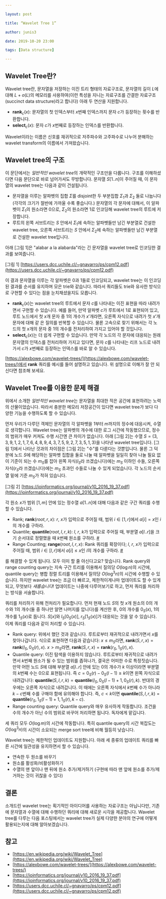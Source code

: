 ```yaml
---

layout: post

title: “Wavelet Tree 1”

author: junis3

date: 2019-10-20 23:00

tags: [Data structure]

---
```


## Wavelet Tree란?

Wavelet tree란, 문자열을 저장하는 이진 트리 형태의 자료구조로, 문자열의 길이 $L$에 대해 $L + o(L)$의 메모리를 사용하여(이런 특성을 지니는 자료구조를 간결한 자료구조(succinct data structure)라고 합니다) 아래 두 연산을 지원합니다.

- $\mathbf{rank}_c(x)$: 문자열의 첫 인덱스부터 $x$번째 인덱스까지 문자 $c$가 등장하는 횟수를 반환합니다.
- $\mathbf{select}_c(x)$: 문자 $c$가 $x$번째로 등장하는 인덱스를 반환합니다.

Wavelet이라는 이름은 신호를 재귀적으로 저주파수와 고주파수로 나누어 분해하는 wavelet transform의 이름에서 가져왔습니다.

## Wavelet tree의 구조

이 문단에서는 *일반적인 wavelet tree*의 개략적인 구조만을 다룹니다. 구조를 이해하셨다면 다음 문단으로 바로 넘어가셔도 무방합니다. 문자열 $S[1..n]$이 주어질 때, 이 문자열의 wavelet tree는 다음과 같이 건설됩니다.

- 문자열을 이루는 알파벳의 집합 $\Sigma$를 disjoint한 두 부분집합 $\Sigma_1$과 $\Sigma_2$ 둘로 나눕니다(각각의 크기가 절반에 가까울 수록 좋습니다.) 문자열의 각 문자에 대해서, 이 알파벳이 $\Sigma_1$의 원소라면 0으로, $\Sigma_2$의 원소라면 1로 인코딩해 wavelet tree의 루트에 저장합니다.
- 루트의 왼쪽 서브트리는 $S$ 안에서 $\Sigma_1$에 속하는 알파벳들만 남긴 부분열로 건설한 wavelet tree, 오른쪽 서브트리는 $S$ 안에서 $\Sigma_2$에 속하는 알파벳들만 남긴 부분열로 건설한 wavelet tree입니다.

아래 [그림 1]은 "alabar a la alabarda"라는 긴 문자열을 wavelet tree로 인코딩한 결과를 보여줍니다.

[그림 1] [https://users.dcc.uchile.cl/~gnavarro/ps/cpm12.pdf](https://users.dcc.uchile.cl/~gnavarro/ps/cpm12.pdf)

이 결과 문자열을 이루는 각 알파벳은 0과 1들로 인코딩되고, wavelet tree는 이 인코딩된 결과를 순서를 유지하며 모은 trie와 같습니다. 따라서 쿼리들도 trie와 유사한 방식으로 구현할 수 있다는 점을 눈치채셨을지도 모릅니다.

- $\mathbf{rank}_c(x)$는 wavelet tree의 루트에서 문자 $c$를 나타내는 이진 표현을 따라 내려가면서 구현할 수 있습니다. 예를 들어, 만약 알파벳 $c$가 루트에서 1로 표현되어 있고, 루트 노드에서 첫 $x$개 문자 중 1의 개수가 $x'$개라면, 오른쪽 자식으로 내려가 첫 $x'$개 문자에 대해 같 은 질의를 반복할 수 있습니다. 물론 고속으로 찾기 위해서는 각 노드의 첫 $x$개의 문자 중 1의 개수를 전처리하여 가지고 있어야 할 것입니다.
- $\mathbf{select}_c(x)$는 더 쉽게 구현할 수 있습니다. 만약 각 노드의 각 문자에 대응되는 원래 문자열의 인덱스를 전처리하여 가지고 있다면, 문자 $c$를 나타내는 리프 노드로 내려가서 $c$가 $x$번째로 등장하는 인덱스를 바로 알 수 있습니다.

[https://alexbowe.com/wavelet-trees/](https://alexbowe.com/wavelet-trees/)에서 $\mathbf{rank}$ 쿼리를 예시를 들어 설명하고 있습니다. 위 설명으로 이해가 잘 안 되신다면 참조해 보세요.

## Wavelet Tree를 이용한 문제 해결

위에서 소개한 *일반적인 wavelet tree*는 문자열을 최대한 적은 공간에 표현하려는 노력의 산물이었습니다. 따라서 충분한 메모리 저장공간이 있다면 wavelet tree가 보다 다양한 기능을 수행하도록 할 수 있습니다.

먼저 우리가 다루던 객체인 문자열의 각 알파벳을 $1$부터 $m$까지의 정수에 대응시켜, 수열로 생각합니다. Wavelet tree는 알파벳의 개수에 대한 로그 시간에 작동했으므로, 정수의 범위가 매우 커져도 수행 시간엔 큰 차이가 없습니다. 아래 [그림 2]는 수열 $S = (3, 3, 9, 1, 2, 1, 7, 6, 4, 8, 9, 4, 3, 7, 5, 9, 2, 7, 3, 5, 1, 3)$을 나타낸 wavelet tree입니다. [그림 1]에서 나타난 것과의 차이점은 [그림 2]는 "수"를 다룬다는 것뿐입니다. 물론 그 덕분에 노드 $S$에 해당하는 알파벳 집합을 둘로 나눌 때 알파벳을 일일히 찾아 나눌 필요 없이 기준이 되는 수 $m_S$를 잡아 왼쪽 자식($l_S$라 쓰겠습니다)에는 $m_S$ 이하인 수들, 오른쪽 자식($r_S$라 쓰겠습니다)에는 $m_S$ 초과인 수들로 나눌 수 있게 되었습니다. 각 노드의 순서열 밑에 기준 $m_S$가 적혀 있습니다.

[그림 2] [https://ioinformatics.org/journal/v10_2016_19_37.pdf](https://ioinformatics.org/journal/v10_2016_19_37.pdf)

각 원소 $x$가 범위 $[1, m]$ 안에 있는 정수열 $a[1..n]$에 대해 다음과 같은 구간 쿼리를 수행할 수 있습니다.

- Rank; $\mathbf{rank}(root, r, x)$: $r$, $x$가 입력으로 주어질 때, 범위 $i \in [1, r]$에서 $a[i] = x$인 $i$의 개수를 구하라.
- Quantile; $\mathbf{quantile}(root, l, r, k)$: $l$, $r$, $k$가 입력으로 주어질 때, 부분열 $a[l..r]$을 크기 순서대로 정렬했을 때 $k$번째 원소를 구하라. [#](https://www.acmicpc.net/problem/7469)
- Range Counting; $\mathbf{range}(root, l, r, x)$: Rank 쿼리를 확장이다; $l$, $r$, $x$가 입력으로 주어질 때, 범위 $i \in [l, r]$에서 $a[i] \le x$인 $i$의 개수를 구하라. [#](https://www.acmicpc.net/problem/11660)

를 해결할 수 있게 됩니다. 모두 이미 할 줄 아신다고요? 맞습니다. Rank query와 range counting query는 지속 구간 트리를 이용해서 질의당 $O(\log n)$의 시간에, quantile query는 병합 정렬 트리를 이용해서 질의당 $O(\log ^3 n)$의 시간에 수행할 수 있습니다. 하지만 wavelet tree는 조금 더 빠르고, 제한적이게나마 업데이트도 할 수 있게 되고, 무엇보다 *새롭습니다*! 업데이트는 나중에 다루어보기로 하고, 먼저 쿼리를 처리하는 방식을 서술합니다.

쿼리를 처리하기 위해 전처리가 필요합니다. 먼저 현재 노드 $S$의 첫 $x$개 원소의 0의 개수와 1의 개수(둘 중 하나만 알면 나머지를 압니다)를 계산한 후, 0의 개수를 $0_S(x)$, 1의 개수를 $1_S(x)$로 둡니다. $S[x]$와 $l_S[0_S(x)]$, $r_S[1_S(x)]$가 대응되는 것을 알 수 있습니다. 이제 쿼리를 다음과 같이 처리할 수 있습니다.

- Rank query: 위에서 했던 것과 같습니다. 루트로부터 재귀적으로 내려가면서 $x$를 찾아나갑니다. 식으로 표현하면 다음과 같습니다: $x \le m_S$라면, $\mathbf{rank}(S, r, x) = \mathbf{rank}(l_S, 0_S(r), x)$. $x > m_S$라면, $\mathbf{rank}(S, r, x) = \mathbf{rank}(r_S, 1_S(r), x)$.
- Quantile query: 이진 탐색을 이용하지 않습니다. 루트로부터 재귀적으로 내려가면서 $k$번째 원소가 될 수 있는 범위를 좁혀나가, 결국은 어떠한 수로 특정짓습니다. 만약 어떤 노드 $S$에 대해 부분열 $a[l..r]$ 안에 있는 0의 개수가 $k$ 이상이라면 부분열의 $k$번째 수는 0으로 표현됩니다. 즉 $c = 0_S(r) - 0_S(l-1) \ge k$이면 왼쪽 자식으로 내려갑니다: $\mathbf{quantile}(S, l, r, k) = \mathbf{quantile}(l_S, 0_S(l-1) + 1, 0_S(r), k)$. 반대의 경우에는 오른쪽 자식으로 내려갑니다. 이 때에는 오른쪽 자식에서 $k$번째 수가 아니라 $k-c$번째 수를 구해야 함에 유의해야 합니다. 즉, $c < k$이면 $\mathbf{quantile}(S, l, r, k) = \mathbf{quantile}(r_S, 1_S(l-1) + 1, 1_S(r), k-c)$.
- Range counting query: Quantile query와 매우 유사하게 작동합니다. 조건을 수의 개수가 아닌 수의 범위로 바꾸어 처리하면 됩니다. 독자에게 맡깁니다.

세 쿼리 모두 $O(\log m)$의 시간에 작동합니다. 특히 quantile query의 시간 복잡도는 $O(\log^3 n)$의 시간이 소요되는 merge sort tree에 비해 월등히 낮습니다.

Wavelet tree는 제한적인 업데이트도 지원합니다. 아래 세 종류의 업데이트 쿼리를 빠른 시간에 일관성을 유지하면서 할 수 있습니다.

- 연속한 두 원소를 바꾸기
- 원소를 활성화/비활성화하기
- 수열의 맨 앞이나 맨 뒤에 원소 추가/제거하기 (구현에 따라 맨 앞에 원소를 추가/제거하는 것이 귀찮을 수 있다)

## 결론

소개드린 wavelet tree는 획기적인 아이디어를 사용하는 자료구조는 아닙니다만, 기존에 문자열과 수열에 대해 수행하던 쿼리에 대해 새로운 시각을 제공합니다. Wavelet tree를 다루는 다음 포스팅에서는 wavelet tree가 실제 다양한 분야의 연구에 어떻게 활용되는지에 대해 알아보겠습니다.

## 참고

- [https://en.wikipedia.org/wiki/Wavelet_Tree](https://en.wikipedia.org/wiki/Wavelet_Tree)
- [https://alexbowe.com/wavelet-trees/](https://alexbowe.com/wavelet-trees/)
- [https://ioinformatics.org/journal/v10_2016_19_37.pdf](https://ioinformatics.org/journal/v10_2016_19_37.pdf)
- [https://users.dcc.uchile.cl/~gnavarro/ps/cpm12.pdf](https://users.dcc.uchile.cl/~gnavarro/ps/cpm12.pdf)

